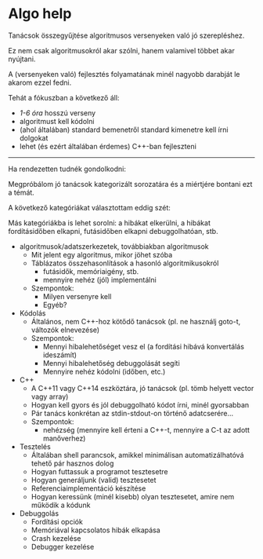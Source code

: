 # Algo help

Tanácsok összegyűjtése algoritmusos versenyeken való jó szerepléshez.

Ez nem csak algoritmusokról akar szólni, hanem valamivel többet akar nyújtani.

A (versenyeken való) fejlesztés folyamatának minél nagyobb darabját le akarom ezzel fedni.

Tehát a fókuszban a következő áll:
 - *1-6 óra* hosszú verseny
 - algoritmust kell kódolni
 - (ahol általában) standard bemenetről standard kimenetre kell írni dolgokat
 - lehet (és ezért általában érdemes) C++-ban fejleszteni

--- 

Ha rendezetten tudnék gondolkodni:

Megpróbálom jó tanácsok kategorizált sorozatára és a miértjére bontani ezt a témát.

A következő kategóriákat választottam eddig szét:

Más kategóriákba is lehet sorolni: a hibákat elkerülni, a hibákat fordításidőben elkapni, futásidőben elkapni debuggolhatóan, stb.

- algoritmusok/adatszerkezetek, továbbiakban algoritmusok
  - Mit jelent egy algoritmus, mikor jöhet szóba
  - Táblázatos összehasonlítások a hasonló algoritmikusokról
    - futásidők, memóriaigény, stb.
    - mennyire nehéz (jól) implementálni
  - Szempontok:
    - Milyen versenyre kell
    - Egyéb?
- Kódolás
  - Általános, nem C++-hoz kötődő tanácsok (pl. ne használj goto-t, változók elnevezése)
  - Szempontok:
    - Mennyi hibalehetőséget vesz el (a fordítási hibává konvertálás ideszámít)
    - Mennyi hibalehetőség debuggolását segíti
    - Mennyire nehéz kódolni (időben, etc.)
- C++
  - A C++11 vagy C++14 eszköztára, jó tanácsok (pl. tömb helyett vector vagy array)
  - Hogyan kell gyors és jól debuggolható kódot írni, minél gyorsabban
  - Pár tanács konkrétan az stdin-stdout-on történő adatcserére...
  - Szempontok: 
    - nehézség (mennyire kell érteni a C++-t, mennyire a C-t az adott manőverhez)
- Tesztelés
  - Általában shell parancsok, amikkel minimálisan automatizálhatóvá tehető pár hasznos dolog
  - Hogyan futtassuk a programot tesztesetre
  - Hogyan generáljunk (valid) tesztesetet
  - Referenciaimplementáció készítése
  - Hogyan keressünk (minél kisebb) olyan tesztesetet, amire nem működik a kódunk
- Debuggolás
  - Fordítási opciók
  - Memóriával kapcsolatos hibák elkapása
  - Crash kezelése
  - Debugger kezelése
